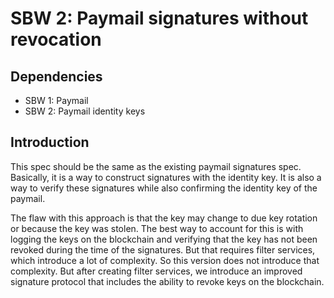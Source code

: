 SBW 2: Paymail signatures without revocation
============================================

Dependencies
------------

* SBW 1: Paymail
* SBW 2: Paymail identity keys

Introduction
------------

This spec should be the same as the existing paymail signatures spec. Basically,
it is a way to construct signatures with the identity key. It is also a way to
verify these signatures while also confirming the identity key of the paymail.

The flaw with this approach is that the key may change to due key rotation or
because the key was stolen. The best way to account for this is with logging the
keys on the blockchain and verifying that the key has not been revoked during
the time of the signatures. But that requires filter services, which introduce a
lot of complexity. So this version does not introduce that complexity. But after
creating filter services, we introduce an improved signature protocol that
includes the ability to revoke keys on the blockchain.